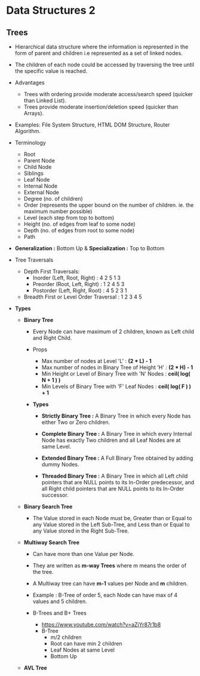# Data Structures 2

## Trees

  * Hierarchical data structure where the information is represented in the form of parent and children i.e represented as a set of linked nodes.
  * The children of each node could be accessed by traversing the tree until the specific value is reached.
  * Advantages
    * Trees with ordering provide moderate access/search speed (quicker than Linked List).
    * Trees provide moderate insertion/deletion speed (quicker than Arrays).
  * Examples: File System Structure, HTML DOM Structure, Router Algorithm.
  * Terminology
    * Root
    * Parent Node
    * Child Node
    * Siblings
    * Leaf Node
    * Internal Node
    * External Node
    * Degree (no. of children)
    * Order (represents the upper bound on the number of children. ie. the maximum number possible)
    * Level (each step from top to bottom)
    * Height (no. of edges from leaf to some node)
    * Depth (no. of edges from root to some node)
    * Path
    
  * **Generalization :** Bottom Up & **Specialization :** Top to Bottom
    
  * Tree Traversals
    * Depth First Traversals:
      * Inorder (Left, Root, Right) : 4 2 5 1 3
      * Preorder (Root, Left, Right) : 1 2 4 5 3
      * Postorder (Left, Right, Root) : 4 5 2 3 1
    * Breadth First or Level Order Traversal : 1 2 3 4 5
    
  * **Types**
  
    * **Binary Tree**
      * Every Node can have maximum of 2 children, known as Left child and Right Child.
      * Props
        * Max number of nodes at Level 'L' : **(2 * L) - 1**
        * Max number of nodes in Binary Tree of Height 'H' : **(2 * H) - 1**
        * Min Height or Level of Binary Tree with 'N' Nodes : **ceil( log( N + 1 ) )**
        * Min Levels of Binary Tree with 'F' Leaf Nodes : **ceil( log( F ) ) + 1**
      
      * **Types**
        * **Strictly Binary Tree :**
          A Binary Tree in which every Node has either Two or Zero children.
          
        * **Complete Binary Tree :**
          A Binary Tree in which every Internal Node has exactly Two children and all Leaf Nodes are at same Level.
          
        * **Extended Binary Tree :**
          A Full Binary Tree obtained by adding dummy Nodes.
          
        * **Threaded Binary Tree :**
          A Binary Tree in which all Left child pointers that are NULL points to its In-Order predecessor, and all Right child pointers that are NULL points to its In-Order successor.
          
          
    * **Binary Search Tree**
      * The Value stored in each Node must be, Greater than or Equal to any Value stored in the Left Sub-Tree, and Less than or Equal to any Value stored in the Right Sub-Tree.
      
    
    * **Multiway Search Tree**
      * Can have more than one Value per Node.
      * They are written as **m-way Trees** where m means the order of the tree.
      * A Multiway tree can have **m-1** values per Node and **m** children.
      * Example : B-Tree of order 5, each Node can have max of 4 values and 5 children.
      
      * B-Trees and B+ Trees
        * https://www.youtube.com/watch?v=aZjYr87r1b8
        * B-Tree 
          * m/2 children
          * Root can have min 2 children
          * Leaf Nodes at same Level
          * Bottom Up
    
    * **AVL Tree**
